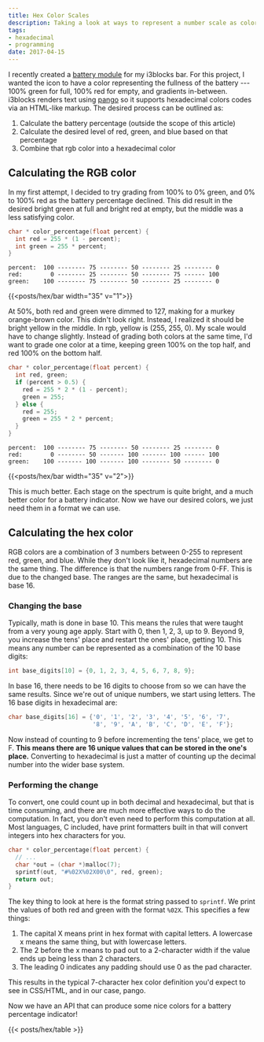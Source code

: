 ```yaml
---
title: Hex Color Scales
description: Taking a look at ways to represent a number scale as colors along a gradient.
tags:
- hexadecimal
- programming
date: 2017-04-15
---
```


I recently created a [battery
module](https://github.com/shreve/dotfiles/blob/master/i3/_blocks/battery) for
my i3blocks bar. For this project, I wanted the icon to have a color
representing the fullness of the battery --- 100% green for full, 100% red for
empty, and gradients in-between. i3blocks renders text using
[pango](http://www.pango.org/) so it supports hexadecimal colors codes via an
HTML-like markup. The desired process can be outlined as:

1. Calculate the battery percentage (outside the scope of this article)
2. Calculate the desired level of red, green, and blue based on that percentage
3. Combine that rgb color into a hexadecimal color

## Calculating the RGB color

In my first attempt, I decided to try grading from 100% to 0% green, and 0% to
100% red as the battery percentage declined. This did result in the desired
bright green at full and bright red at empty, but the middle was a less
satisfying color.

```c
char * color_percentage(float percent) {
  int red = 255 * (1 - percent);
  int green = 255 * percent;
}
```

```
percent:  100 -------- 75 -------- 50 -------- 25 -------- 0
red:        0 -------- 25 -------- 50 -------- 75 ------ 100
green:    100 -------- 75 -------- 50 -------- 25 -------- 0
```

{{<posts/hex/bar width="35" v="1">}}

At 50%, both red and green were dimmed to 127, making for a murkey orange-brown
color. This didn't look right. Instead, I realized it should be bright yellow
in the middle. In rgb, yellow is (255, 255, 0). My scale would have to change
slightly. Instead of grading both colors at the same time, I'd want to grade
one color at a time, keeping green 100% on the top half, and red 100% on the
bottom half.

```c
char * color_percentage(float percent) {
  int red, green;
  if (percent > 0.5) {
    red = 255 * 2 * (1 - percent);
    green = 255;
  } else {
    red = 255;
    green = 255 * 2 * percent;
  }
}

```

```
percent:  100 -------- 75 -------- 50 -------- 25 -------- 0
red:        0 -------- 50 ------- 100 ------- 100 ------ 100
green:    100 ------- 100 ------- 100 -------- 50 -------- 0
```

{{<posts/hex/bar width="35" v="2">}}

This is much better. Each stage on the spectrum is quite bright, and a much
better color for a battery indicator. Now we have our desired colors, we just
need them in a format we can use.

## Calculating the hex color

RGB colors are a combination of 3 numbers between 0-255 to represent red,
green, and blue. While they don't look like it, hexadecimal numbers are the
same thing. The difference is that the numbers range from 0-FF. This is due to
the changed base. The ranges are the same, but hexadecimal is base 16.

### Changing the base

Typically, math is done in base 10. This means the rules that were taught from
a very young age apply. Start with 0, then 1, 2, 3, up to 9. Beyond 9, you
increase the tens' place and restart the ones' place, getting 10. This means
any number can be represented as a combination of the 10 base digits:

```c
int base_digits[10] = {0, 1, 2, 3, 4, 5, 6, 7, 8, 9};
```

In base 16, there needs to be 16 digits to choose from so we can have the same
results. Since we're out of unique numbers, we start using letters. The 16 base
digits in hexadecimal are:

```c
char base_digits[16] = {'0', '1', '2', '3', '4', '5', '6', '7',
                        '8', '9', 'A', 'B', 'C', 'D', 'E', 'F'};
```

Now instead of counting to 9 before incrementing the tens' place, we get to F.
**This means there are 16 unique values that can be stored in the one's
place.** Converting to hexadecimal is just a matter of counting up the decimal
number into the wider base system.

### Performing the change

To convert, one could count up in both decimal and hexadecimal, but that is
time consuming, and there are much more effective ways to do the computation.
In fact, you don't even need to perform this computation at all. Most
languages, C included, have print formatters built in that will convert
integers into hex characters for you.

```c
char * color_percentage(float percent) {
  // ...
  char *out = (char *)malloc(7);
  sprintf(out, "#%02X%02X00\0", red, green);
  return out;
}
```

The key thing to look at here is the format string passed to `sprintf`. We
print the values of both red and green with the format `%02X`. This specifies a
few things:

1. The capital X means print in hex format with capital letters. A lowercase x
   means the same thing, but with lowercase letters.
2. The 2 before the x means to pad out to a 2-character width if the value ends
   up being less than 2 characters.
3. The leading 0 indicates any padding should use 0 as the pad character.

This results in the typical 7-character hex color definition you'd expect to see
in CSS/HTML, and in our case, pango.

Now we have an API that can produce some nice colors for a battery percentage
indicator!


{{< posts/hex/table >}}
